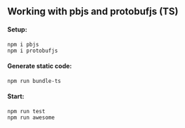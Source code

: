 ## Working with pbjs and protobufjs (TS)

#### Setup:

```
npm i pbjs
npm i protobufjs
```

#### Generate static code:

```
npm run bundle-ts
```

#### Start:

```
npm run test
npm run awesome
```
